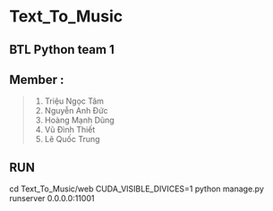 # Text_To_Music
## BTL Python team 1
## Member : 
>1. Triệu Ngọc Tâm
>2. Nguyễn Anh Đức
>3. Hoàng Mạnh Dũng
>4. Vũ Đình Thiết
>5. Lê Quốc Trung

## RUN
cd Text_To_Music/web
CUDA_VISIBLE_DIVICES=1 python manage.py runserver 0.0.0.0:11001
